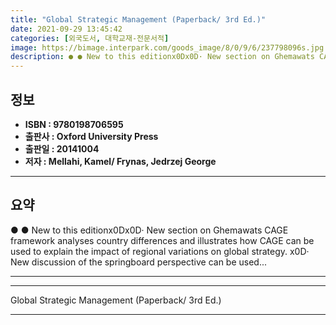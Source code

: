 ```yaml
---
title: "Global Strategic Management (Paperback/ 3rd Ed.)"
date: 2021-09-29 13:45:42
categories: [외국도서, 대학교재-전문서적]
image: https://bimage.interpark.com/goods_image/8/0/9/6/237798096s.jpg
description: ● ● New to this editionx0Dx0D· New section on Ghemawats CAGE framework analyses country differences and illustrates how CAGE can be used to explain the impact
---
```


## **정보**

- **ISBN : 9780198706595**
- **출판사 : Oxford University Press**
- **출판일 : 20141004**
- **저자 : Mellahi, Kamel/ Frynas, Jedrzej George**

------



## **요약**

●  ●  New to this editionx0Dx0D· New section on Ghemawats CAGE framework analyses country differences and illustrates how CAGE can be used to explain the impact of regional variations on global strategy. x0D· New discussion of the springboard perspective can be used... 

------



------


Global Strategic Management (Paperback/ 3rd Ed.) 

------


